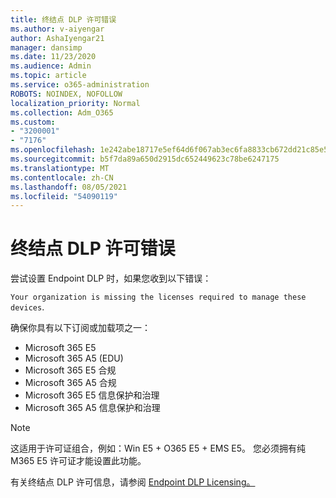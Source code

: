 ```yaml
---
title: 终结点 DLP 许可错误
ms.author: v-aiyengar
author: AshaIyengar21
manager: dansimp
ms.date: 11/23/2020
ms.audience: Admin
ms.topic: article
ms.service: o365-administration
ROBOTS: NOINDEX, NOFOLLOW
localization_priority: Normal
ms.collection: Adm_O365
ms.custom:
- "3200001"
- "7176"
ms.openlocfilehash: 1e242abe18717e5ef64d6f067ab3ec6fa8833cb672dd21c85e577ce640240ba0
ms.sourcegitcommit: b5f7da89a650d2915dc652449623c78be6247175
ms.translationtype: MT
ms.contentlocale: zh-CN
ms.lasthandoff: 08/05/2021
ms.locfileid: "54090119"
---
```

# <a name="endpoint-dlp-licensing-error"></a>终结点 DLP 许可错误

尝试设置 Endpoint DLP 时，如果您收到以下错误：

`Your organization is missing the licenses required to manage these devices`.

确保你具有以下订阅或加载项之一：

- Microsoft 365 E5
- Microsoft 365 A5 (EDU)
- Microsoft 365 E5 合规
- Microsoft 365 A5 合规
- Microsoft 365 E5 信息保护和治理
- Microsoft 365 A5 信息保护和治理

> [!NOTE]
> 这适用于许可证组合，例如：Win E5 + O365 E5 + EMS E5。 您必须拥有纯 M365 E5 许可证才能设置此功能。

有关终结点 DLP 许可信息，请参阅 [Endpoint DLP Licensing。](https://docs.microsoft.com/microsoft-365/compliance/endpoint-dlp-getting-started#onboarding-devices-into-device-management)
